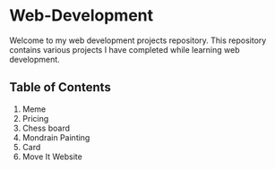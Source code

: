 # Web-Development

Welcome to my web development projects repository. This repository contains various projects I have completed while learning web development.

## Table of Contents
1. Meme
2. Pricing
3. Chess board
4. Mondrain Painting
5. Card
6. Move It Website
